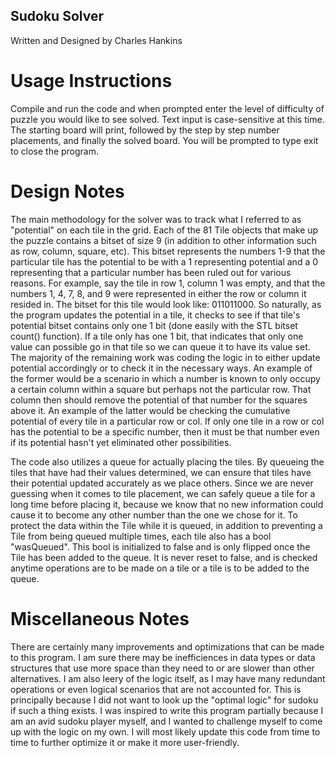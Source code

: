 ## Sudoku Solver ##

Written and Designed by Charles Hankins

# Usage Instructions #
Compile and run the code and when prompted enter the level of difficulty of puzzle you would like to see solved.
Text input is case-sensitive at this time. The starting board will print, followed by the step by step number
placements, and finally the solved board. You will be prompted to type exit to close the program.

# Design Notes #
The main methodology for the solver was to track what I referred to as "potential" on each tile in the grid. Each of the 81 Tile objects that make up the puzzle contains a bitset of size 9 (in addition to other information such as row, column, square, etc). This bitset represents the numbers 1-9 that the particular tile has the potential to be with a 1 representing potential and a 0 representing that a particular number has been ruled out for various reasons. For example, say the tile in row 1, column 1 was empty, and that the numbers 1, 4, 7, 8, and 9 were represented in either the row or column it resided in. The bitset for this tile would look like: 011011000. So naturally, as the program updates the potential in a tile, it checks to see if that tile's potential bitset contains only one 1 bit (done easily with the STL bitset count() function). If a tile only has one 1 bit, that indicates that only one value can possible go in that tile so we can queue it to have its value set. The majority of the remaining work was coding the logic in to either update potential accordingly or to check it in the necessary ways. An example of the former would be a scenario in which a number is known to only occupy a certain column within a square but perhaps not the particular row. That column then should remove the potential of that number for the squares above it. An example of the latter would be checking the cumulative potential of every tile in a particular row or col. If only one tile in a row or col has the potential to be a specific number, then it must be that number even if its potential hasn't yet eliminated other possibilities.

The code also utilizes a queue for actually placing the tiles. By queueing the tiles that have had their values determined, we can ensure that tiles have their potential updated accurately as we place others. Since we are never guessing when it comes to tile placement, we can safely queue a tile for a long time before placing it, because we know that no new information could cause it to become any other number than the one we chose for it. To protect the data within the Tile while it is queued, in addition to preventing a Tile from being queued multiple times, each tile also has a bool "wasQueued". This bool is initialized to false and is only flipped once the Tile has been added to the queue. It is never reset to false, and is checked anytime operations are to be made on a tile or a tile is to be added to the queue.


# Miscellaneous Notes #
There are certainly many improvements and optimizations that can be made to this program. I am sure there may be inefficiences in data types or data structures that use more space than they need to or are slower than other alternatives. I am also leery of the logic itself, as I may have many redundant operations or even logical scenarios that are not accounted for. This is principally because I did not want to look up the "optimal logic" for sudoku if such a thing exists. I was inspired to write this program partially because I am an avid sudoku player myself, and I wanted to challenge myself to come up with the logic on my own. I will most likely update this code from time to time to further optimize it or make it more user-friendly.